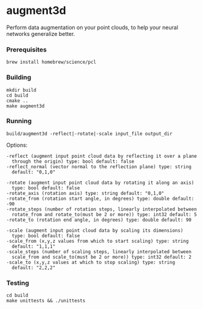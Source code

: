 # augment3d

Perform data augmentation on your point clouds, to help your neural networks generalize better.

### Prerequisites

    brew install homebrew/science/pcl

### Building

    mkdir build
    cd build
    cmake ..
    make augment3d


### Running

    build/augment3d -reflect|-rotate|-scale input_file output_dir

Options:

    -reflect (augment input point cloud data by reflecting it over a plane
      through the origin) type: bool default: false
    -reflect_normal (vector normal to the reflection plane) type: string
      default: "0,1,0"

    -rotate (augment input point cloud data by rotating it along an axis)
      type: bool default: false
    -rotate_axis (rotation axis) type: string default: "0,1,0"
    -rotate_from (rotation start angle, in degrees) type: double default: -90
    -rotate_steps (number of rotation steps, linearly interpolated between
      rotate_from and rotate_to(must be 2 or more)) type: int32 default: 5
    -rotate_to (rotation end angle, in degrees) type: double default: 90
    
    -scale (augment input point cloud data by scaling its dimensions)
      type: bool default: false
    -scale_from (x,y,z values from which to start scaling) type: string
      default: "1,1,1"
    -scale_steps (number of scaling steps, linearly interpolated between
      scale_from and scale_to(must be 2 or more)) type: int32 default: 2
    -scale_to (x,y,z values at which to stop scaling) type: string
      default: "2,2,2"



### Testing

    cd build
    make unittests && ./unittests
